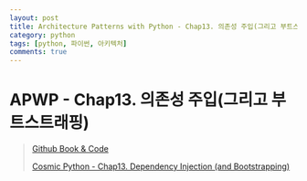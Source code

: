 ```yaml
---
layout: post
title: Architecture Patterns with Python - Chap13. 의존성 주입(그리고 부트스트래핑)
category: python
tags: [python, 파이썬, 아키텍처]
comments: true
---
```


# APWP - Chap13. 의존성 주입(그리고 부트스트래핑)
> [Github Book & Code](https://github.com/cosmicpython)
> 
> [Cosmic Python - Chap13. Dependency Injection (and Bootstrapping)](https://www.cosmicpython.com/book/chapter_13_dependency_injection.html)

## 
